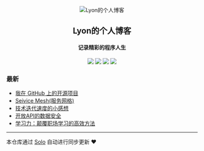 <p align="center"><img alt="Lyon的个人博客" src="https://static.b3log.org/images/brand/solo-32.png"></p><h2 align="center">
Lyon的个人博客
</h2>

<h4 align="center">记录精彩的程序人生</h4>
<p align="center"><a title="Lyon的个人博客" target="_blank" href="https://github.com/kailyang/solo-blog"><img src="https://img.shields.io/github/last-commit/kailyang/solo-blog.svg?style=flat-square&color=FF9900"></a>
<a title="GitHub repo size in bytes" target="_blank" href="https://github.com/kailyang/solo-blog"><img src="https://img.shields.io/github/repo-size/kailyang/solo-blog.svg?style=flat-square"></a>
<a title="Solo Version" target="_blank" href="https://github.com/b3log/solo/releases"><img src="https://img.shields.io/badge/solo-3.6.5-f1e05a.svg?style=flat-square&color=blueviolet"></a>
<a title="Hits" target="_blank" href="https://github.com/b3log/hits"><img src="https://hits.b3log.org/kailyang/solo-blog.svg"></a></p>

### 最新

* [我在 GitHub 上的开源项目](http://www.lyonsblog.com/my-github-repos)
* [Seivice Mesh(服务网格)](http://www.lyonsblog.com/articles/2019/11/08/1573143345350.html)
* [ 技术迭代速度的小感想](http://www.lyonsblog.com/articles/2019/11/07/1573057307070.html)
* [开放API的数据安全](http://www.lyonsblog.com/articles/2019/10/31/1572505635487.html)
* [学习力：颠覆职场学习的高效方法](http://www.lyonsblog.com/articles/2019/10/14/1571062557412.html)



---

本仓库通过 [Solo](https://github.com/b3log/solo) 自动进行同步更新 ❤️ 